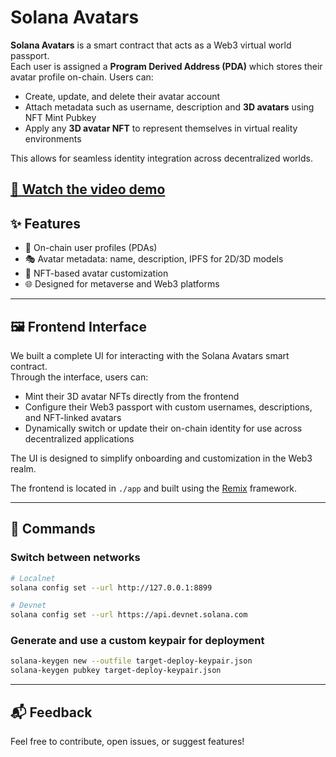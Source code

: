 # Solana Avatars

**Solana Avatars** is a smart contract that acts as a Web3 virtual world passport.  
Each user is assigned a **Program Derived Address (PDA)** which stores their avatar profile on-chain. Users can:

- Create, update, and delete their avatar account
- Attach metadata such as username, description and **3D avatars** using NFT Mint Pubkey
- Apply any **3D avatar NFT** to represent themselves in virtual reality environments

This allows for seamless identity integration across decentralized worlds.

[🎥 Watch the video demo](https://youtu.be/3O4QAiWlvlY)
---

## ✨ Features

- 🔐 On-chain user profiles (PDAs)
- 🎭 Avatar metadata: name, description, IPFS for 2D/3D models
- 🧬 NFT-based avatar customization
- 🌐 Designed for metaverse and Web3 platforms

---

## 🖼 Frontend Interface

We built a complete UI for interacting with the Solana Avatars smart contract.  
Through the interface, users can:

- Mint their 3D avatar NFTs directly from the frontend
- Configure their Web3 passport with custom usernames, descriptions, and NFT-linked avatars
- Dynamically switch or update their on-chain identity for use across decentralized applications

The UI is designed to simplify onboarding and customization in the Web3 realm.

The frontend is located in `./app` and built using the [Remix](https://remix.run/) framework.

---

## 🔧 Commands

### Switch between networks

```sh
# Localnet
solana config set --url http://127.0.0.1:8899

# Devnet
solana config set --url https://api.devnet.solana.com
```

### Generate and use a custom keypair for deployment

```sh
solana-keygen new --outfile target-deploy-keypair.json
solana-keygen pubkey target-deploy-keypair.json
```

---

## 📬 Feedback

Feel free to contribute, open issues, or suggest features!